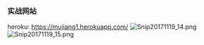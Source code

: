 ### 实战网站
heroku: https://mujiang1.herokuapp.com/
![Snip20171119_14.png](https://i.loli.net/2017/11/19/5a1147c43ceb9.png)
![Snip20171119_15.png](https://i.loli.net/2017/11/19/5a1147a8058e0.png)

